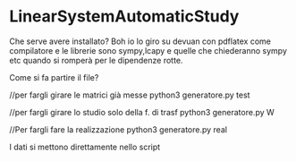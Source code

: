 # LinearSystemAutomaticStudy

Che serve avere installato? Boh io lo giro su devuan con pdflatex come compilatore e le librerie sono sympy,lcapy e quelle che chiederanno sympy etc 
quando si romperà per le dipendenze rotte.

Come si fa partire il file?

//per fargli girare le matrici già messe
python3 generatore.py test

//per fargli girare lo studio solo della f. di trasf
python3 generatore.py W

//Per fargli fare la realizzazione
python3 generatore.py real


I dati si mettono direttamente nello script
